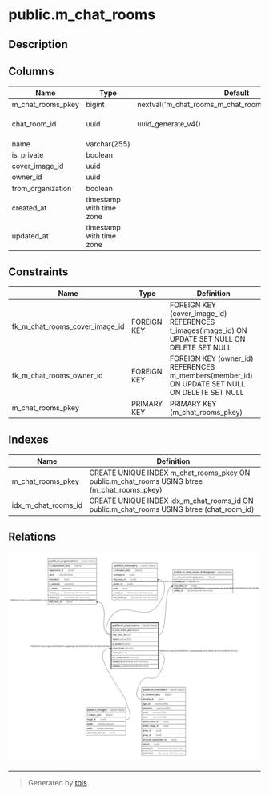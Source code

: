 # public.m_chat_rooms

## Description

## Columns

| Name | Type | Default | Nullable | Children | Parents | Comment |
| ---- | ---- | ------- | -------- | -------- | ------- | ------- |
| m_chat_rooms_pkey | bigint | nextval('m_chat_rooms_m_chat_rooms_pkey_seq'::regclass) | false |  |  |  |
| chat_room_id | uuid | uuid_generate_v4() | false | [public.m_organizations](public.m_organizations.md) [public.t_messages](public.t_messages.md) [public.m_chat_room_belongings](public.m_chat_room_belongings.md) |  |  |
| name | varchar(255) |  | true |  |  |  |
| is_private | boolean |  | false |  |  |  |
| cover_image_id | uuid |  | true |  | [public.t_images](public.t_images.md) |  |
| owner_id | uuid |  | true |  | [public.m_members](public.m_members.md) |  |
| from_organization | boolean |  | false |  |  |  |
| created_at | timestamp with time zone |  | false |  |  |  |
| updated_at | timestamp with time zone |  | false |  |  |  |

## Constraints

| Name | Type | Definition |
| ---- | ---- | ---------- |
| fk_m_chat_rooms_cover_image_id | FOREIGN KEY | FOREIGN KEY (cover_image_id) REFERENCES t_images(image_id) ON UPDATE SET NULL ON DELETE SET NULL |
| fk_m_chat_rooms_owner_id | FOREIGN KEY | FOREIGN KEY (owner_id) REFERENCES m_members(member_id) ON UPDATE SET NULL ON DELETE SET NULL |
| m_chat_rooms_pkey | PRIMARY KEY | PRIMARY KEY (m_chat_rooms_pkey) |

## Indexes

| Name | Definition |
| ---- | ---------- |
| m_chat_rooms_pkey | CREATE UNIQUE INDEX m_chat_rooms_pkey ON public.m_chat_rooms USING btree (m_chat_rooms_pkey) |
| idx_m_chat_rooms_id | CREATE UNIQUE INDEX idx_m_chat_rooms_id ON public.m_chat_rooms USING btree (chat_room_id) |

## Relations

![er](public.m_chat_rooms.svg)

---

> Generated by [tbls](https://github.com/k1LoW/tbls)

